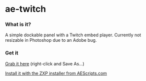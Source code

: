 # ae-twitch

### What is it?
A simple dockable panel with a Twitch embed player. Currently not resizable in Photoshop due to an Adobe bug. 


### Get it
[Grab it here](../master/twitch.zxp)
(right-click and Save As...)

[Install it with the ZXP installer from AEScripts.com](https://aescripts.com/learn/zxp-installer/)